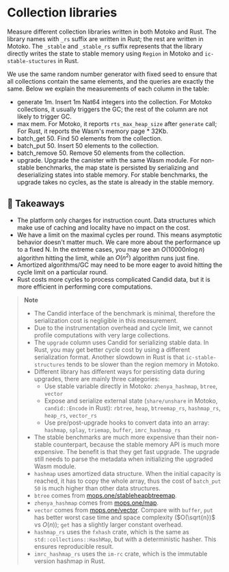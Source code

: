 # Collection libraries

Measure different collection libraries written in both Motoko and Rust. 
The library names with `_rs` suffix are written in Rust; the rest are written in Motoko.
The `_stable` and `_stable_rs` suffix represents that the library directly writes the state to stable memory using `Region` in Motoko and `ic-stable-stuctures` in Rust.

We use the same random number generator with fixed seed to ensure that all collections contain
the same elements, and the queries are exactly the same. Below we explain the measurements of each column in the table:

* generate 1m. Insert 1m Nat64 integers into the collection. For Motoko collections, it usually triggers the GC; the rest of the column are not likely to trigger GC.
* max mem. For Motoko, it reports `rts_max_heap_size` after `generate` call; For Rust, it reports the Wasm's memory page * 32Kb.
* batch_get 50. Find 50 elements from the collection.
* batch_put 50. Insert 50 elements to the collection.
* batch_remove 50. Remove 50 elements from the collection.
* upgrade. Upgrade the canister with the same Wasm module. For non-stable benchmarks, the map state is persisted by serializing and deserializing states into stable memory. For stable benchmarks, the upgrade takes no cycles, as the state is already in the stable memory.

## **💎 Takeaways**

* The platform only charges for instruction count. Data structures which make use of caching and locality have no impact on the cost.
* We have a limit on the maximal cycles per round. This means asymptotic behavior doesn't matter much. We care more about the performance up to a fixed N. In the extreme cases, you may see an $O(10000 n\log n)$ algorithm hitting the limit, while an $O(n^2)$ algorithm runs just fine.
* Amortized algorithms/GC may need to be more eager to avoid hitting the cycle limit on a particular round.
* Rust costs more cycles to process complicated Candid data, but it is more efficient in performing core computations.

> **Note**
>
> * The Candid interface of the benchmark is minimal, therefore the serialization cost is negligible in this measurement.
> * Due to the instrumentation overhead and cycle limit, we cannot profile computations with very large collections.
> * The `upgrade` column uses Candid for serializing stable data. In Rust, you may get better cycle cost by using a different serialization format. Another slowdown in Rust is that `ic-stable-structures` tends to be slower than the region memory in Motoko.
> * Different library has different ways for persisting data during upgrades, there are mainly three categories:
>   + Use stable variable directly in Motoko: `zhenya_hashmap`, `btree`, `vector`
>   + Expose and serialize external state (`share/unshare` in Motoko, `candid::Encode` in Rust): `rbtree`, `heap`, `btreemap_rs`, `hashmap_rs`, `heap_rs`, `vector_rs`
>   + Use pre/post-upgrade hooks to convert data into an array: `hashmap`, `splay`, `triemap`, `buffer`, `imrc_hashmap_rs`
> * The stable benchmarks are much more expensive than their non-stable counterpart, because the stable memory API is much more expensive. The benefit is that they get fast upgrade. The upgrade still needs to parse the metadata when initializing the upgraded Wasm module.
> * `hashmap` uses amortized data structure. When the initial capacity is reached, it has to copy the whole array, thus the cost of `batch_put 50` is much higher than other data structures.
> * `btree` comes from [mops.one/stableheapbtreemap](https://mops.one/stableheapbtreemap).
> * `zhenya_hashmap` comes from [mops.one/map](https://mops.one/map).
> * `vector` comes from [mops.one/vector](https://mops.one/vector). Compare with `buffer`, `put` has better worst case time and space complexity ($O(\sqrt{n})$ vs $O(n)$); `get` has a slightly larger constant overhead.
> * `hashmap_rs` uses the `fxhash` crate, which is the same as `std::collections::HashMap`, but with a deterministic hasher. This ensures reproducible result.
> * `imrc_hashmap_rs` uses the `im-rc` crate, which is the immutable version hashmap in Rust.


